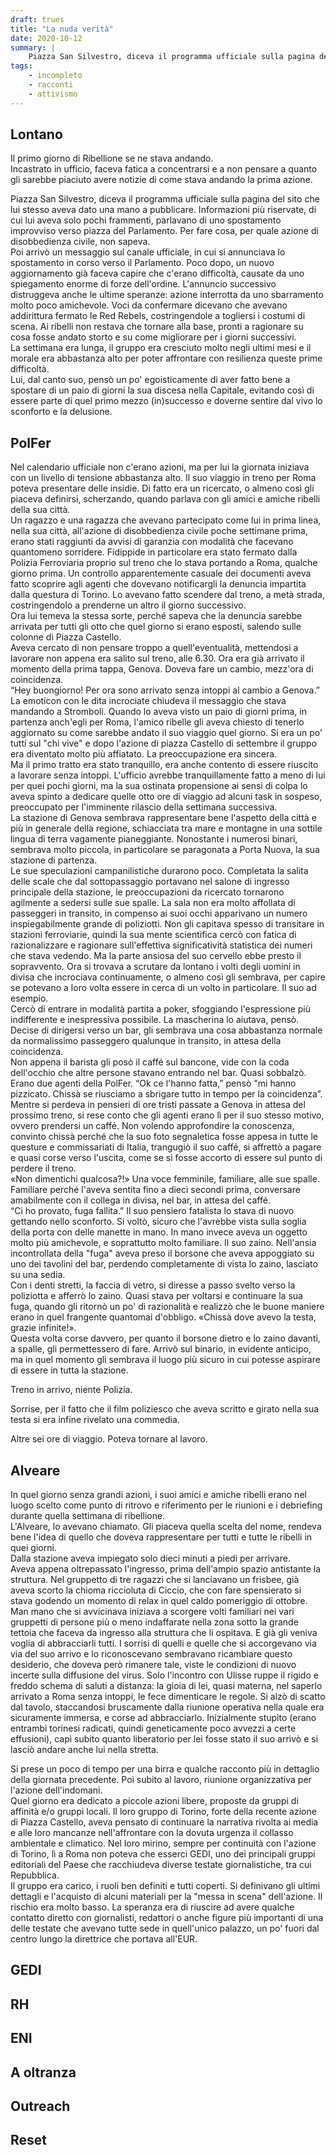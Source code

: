 ```yaml
---
draft: trues
title: "La nuda verità"
date: 2020-10-12
summary: |
    Piazza San Silvestro, diceva il programma ufficiale sulla pagina del sito che lui stesso aveva dato una mano a pubblicare. Informazioni più riservate, di cui lui aveva solo pochi frammenti, parlavano di uno spostamento improvviso verso piazza del Parlamento. Per fare cosa, per quale azione di disobbedienza civile, non sapeva...
tags:
    - incompleto
    - racconti
    - attivismo
---
```


## Lontano

Il primo giorno di Ribellione se ne stava andando.  
Incastrato in ufficio, faceva fatica a concentrarsi e a non pensare a quanto gli sarebbe piaciuto avere notizie di come stava andando la prima azione.  

Piazza San Silvestro, diceva il programma ufficiale sulla pagina del sito che lui stesso aveva dato una mano a pubblicare. Informazioni più riservate, di cui lui aveva solo pochi frammenti, parlavano di uno spostamento improvviso verso piazza del Parlamento. Per fare cosa, per quale azione di disobbedienza civile, non sapeva.  
Poi arrivò un messaggio sul canale ufficiale, in cui si annunciava lo spostamento in corso verso il Parlamento. Poco dopo, un nuovo aggiornamento già faceva capire che c'erano difficoltà, causate da uno spiegamento enorme di forze dell'ordine. L'annuncio successivo distruggeva anche le ultime speranze: azione interrotta da uno sbarramento molto poco amichevole. Voci da confermare dicevano che avevano addirittura fermato le Red Rebels, costringendole a togliersi i costumi di scena.
Ai ribelli non restava che tornare alla base, pronti a ragionare su cosa fosse andato storto e su come migliorare per i giorni successivi.   
La settimana era lunga, il gruppo era cresciuto molto negli ultimi mesi e il morale era abbastanza alto per poter affrontare con resilienza queste prime difficoltà.  
Lui, dal canto suo, pensò un po' egoisticamente di aver fatto bene a spostare di un paio di giorni la sua discesa nella Capitale, evitando così di essere parte di quel primo mezzo (in)successo e doverne sentire dal vivo lo sconforto e la delusione.

## PolFer

Nel calendario ufficiale non c'erano azioni, ma per lui la giornata iniziava con un livello di tensione abbastanza alto. Il suo viaggio in treno per Roma poteva presentare delle insidie. Di fatto era un ricercato, o almeno così gli piaceva definirsi, scherzando, quando parlava con gli amici e amiche ribelli della sua città.   
Un ragazzo e una ragazza che avevano partecipato come lui in prima linea, nella sua città, all'azione di disobbedienza civile poche settimane prima, erano stati raggiunti da avvisi di garanzia con modalità che facevano quantomeno  sorridere. Fidippide in particolare era stato fermato dalla Polizia Ferroviaria proprio sul treno che lo stava portando a Roma, qualche giorno prima. Un controllo apparentemente casuale dei documenti aveva fatto scoprire agli agenti che dovevano notificargli la denuncia impartita dalla questura di Torino. Lo avevano fatto scendere dal treno, a metà strada, costringendolo a prenderne un altro il giorno successivo.  
Ora lui temeva la stessa sorte, perché sapeva che la denuncia sarebbe arrivata per tutti gli otto che quel giorno si erano esposti, salendo sulle colonne di Piazza Castello.   
Aveva cercato di non pensare troppo a quell'eventualità, mettendosi a lavorare non appena era salito sul treno, alle 6.30. Ora era già arrivato il momento della prima tappa, Genova. Doveva fare un cambio, mezz'ora di coincidenza.   
“Hey buongiorno! Per ora sono arrivato senza intoppi al cambio a Genova.” La emoticon con le dita incrociate chiudeva il messaggio che stava mandando a Stromboli. Quando lo aveva visto un paio di giorni prima, in partenza anch'egli per Roma, l'amico ribelle gli aveva chiesto di tenerlo aggiornato su come sarebbe andato il suo viaggio quel giorno. Si era un po' tutti sul "chi vive" e dopo l'azione di piazza Castello di settembre il gruppo era diventato molto più affiatato. La preoccupazione era sincera.  
Ma il primo tratto era stato tranquillo, era anche contento di essere riuscito a lavorare senza intoppi. L'ufficio avrebbe tranquillamente fatto a meno di lui per quei pochi giorni, ma la sua ostinata propensione ai sensi di colpa lo aveva spinto a dedicare quelle otto ore di viaggio ad alcuni task in sospeso, preoccupato per l'imminente rilascio della settimana successiva.  
La stazione di Genova sembrava rappresentare bene l'aspetto della città e più in generale della regione, schiacciata tra mare e montagne in una sottile lingua di terra vagamente pianeggiante. Nonostante i numerosi binari, sembrava molto piccola, in particolare se paragonata a Porta Nuova, la sua stazione di partenza.  
Le sue speculazioni campanilistiche durarono poco. Completata la salita delle scale che dal sottopassaggio portavano nel salone di ingresso principale della stazione, le preoccupazioni da ricercato tornarono agilmente a sedersi sulle sue spalle. 
La sala non era molto affollata di passeggeri in transito, in compenso ai suoi occhi apparivano un numero inspiegabilmente grande di poliziotti. Non gli capitava spesso di transitare in stazioni ferroviarie, quindi la sua mente scientifica cercò con fatica di razionalizzare e ragionare sull'effettiva significatività statistica dei numeri che stava vedendo. Ma la parte ansiosa del suo cervello ebbe presto il sopravvento. Ora si trovava a scrutare da lontano i volti degli uomini in divisa che incrociava continuamente, o almeno così gli sembrava, per capire se potevano a loro volta essere in cerca di un volto in particolare. Il suo ad esempio.  
Cercò di entrare in modalità partita a poker, sfoggiando l'espressione più indifferente e inespressiva possibile. La mascherina lo aiutava, pensò. Decise di dirigersi verso un bar, gli sembrava una cosa abbastanza normale da normalissimo passeggero qualunque in transito, in attesa della coincidenza.  
Non appena il barista gli posò il caffé sul bancone, vide con la coda dell'occhio che altre persone stavano entrando nel bar. Quasi sobbalzò. Erano due agenti della PolFer. “Ok ce l'hanno fatta,” pensò "mi hanno pizzicato. Chissà se riusciamo a sbrigare tutto in tempo per la coincidenza”.  
Mentre si perdeva in pensieri di ore tristi passate a Genova in attesa del prossimo treno, si rese conto che gli agenti erano lì per il suo stesso motivo, ovvero prendersi un caffé. Non volendo approfondire la conoscenza, convinto chissà perché che la suo foto segnaletica fosse appesa in tutte le questure e commissariati di Italia, trangugiò il suo caffé, si affrettò a pagare e quasi corse verso l'uscita, come se si fosse accorto di essere sul punto di perdere il treno.  
«Non dimentichi qualcosa?!» Una voce femminile, familiare, alle sue spalle. Familiare perché l'aveva sentita fino a dieci secondi prima, conversare amabilmente con il collega in divisa, nel bar, in attesa del caffé.  
“Ci ho provato, fuga fallita.”  Il suo pensiero fatalista lo stava di nuovo gettando nello sconforto. Si voltò, sicuro che l'avrebbe vista sulla soglia della porta con delle manette in mano. In mano invece aveva un oggetto molto più amichevole, e soprattutto molto familiare. Il suo zaino. Nell'ansia incontrollata della "fuga" aveva preso il borsone che aveva appoggiato su uno dei tavolini del bar, perdendo completamente di vista lo zaino, lasciato su una sedia.  
Con i denti stretti, la faccia di vetro, si diresse a passo svelto verso la poliziotta e afferrò lo zaino. Quasi stava per voltarsi e continuare la sua fuga, quando gli ritornò un po' di razionalità e realizzò che le buone maniere erano in quel frangente quantomai d'obbligo. «Chissà dove avevo la testa, grazie infinite!».  
Questa volta corse davvero, per quanto il borsone dietro e lo zaino davanti, a spalle, gli permettessero di fare. Arrivò sul binario, in evidente anticipo, ma in quel momento gli sembrava il luogo più sicuro in cui potesse aspirare di essere in tutta la stazione.

Treno in arrivo, niente Polizia. 

Sorrise, per il fatto che il film poliziesco che aveva scritto e girato nella sua testa si era infine rivelato una commedia.

Altre sei ore di viaggio. Poteva tornare al lavoro.

## Alveare

In quel giorno senza grandi azioni, i suoi amici e amiche ribelli erano nel luogo scelto come punto di ritrovo e riferimento per le riunioni e i debriefing durante quella settimana di ribellione.  
L'Alveare, lo avevano chiamato. Gli piaceva quella scelta del nome, rendeva bene l'idea di quello che doveva rappresentare per tutti e tutte le ribelli in quei giorni.  
Dalla stazione aveva impiegato solo dieci minuti a piedi per arrivare.   
Aveva appena oltrepassato l'ingresso, prima dell'ampio spazio antistante la struttura. Nel gruppetto di tre ragazzi che si lanciavano un frisbee, già aveva scorto la chioma riccioluta di Ciccio, che con fare spensierato si stava godendo un momento di relax in quel caldo pomeriggio di ottobre.  
Man mano che si avvicinava iniziava a scorgere volti familiari nei vari gruppetti di persone più o meno indaffarate nella zona sotto la grande tettoia che faceva da ingresso alla struttura che li ospitava. E già gli veniva voglia di abbracciarli tutti. I sorrisi di quelli e quelle che si accorgevano via via del suo arrivo e lo riconoscevano sembravano ricambiare questo desiderio, che doveva però rimanere tale, viste le condizioni di nuovo incerte sulla diffusione del virus. Solo l'incontro con Ulisse ruppe il rigido e freddo schema di saluti a distanza: la gioia di lei, quasi materna, nel saperlo arrivato a Roma senza intoppi, le fece dimenticare le regole. Si alzò di scatto dal tavolo, staccandosi bruscamente dalla riunione operativa nella quale era sicuramente immersa, e corse ad abbracciarlo. Inizialmente stupito (erano entrambi torinesi radicati, quindi geneticamente poco avvezzi a certe effusioni), capì subito quanto liberatorio per lei fosse stato il suo arrivò e si lasciò andare anche lui nella stretta.

Si prese un poco di tempo per una birra e qualche racconto più in dettaglio della giornata precedente. Poi subito al lavoro, riunione organizzativa per l'azione dell'indomani.   
Quel giorno era dedicato a piccole azioni libere, proposte da gruppi di affinità e/o gruppi locali. Il loro gruppo di Torino, forte della recente azione di Piazza Castello, aveva pensato di continuare la narrativa rivolta ai media e alle loro mancanze nell'affrontare con la dovuta urgenza il collasso ambientale e climatico. Nel loro mirino, sempre per continuità con l'azione di Torino,  lì a Roma non poteva che esserci GEDI, uno dei principali gruppi editoriali del Paese che racchiudeva diverse testate giornalistiche, tra cui Repubblica.  
Il gruppo era carico, i ruoli ben definiti e tutti coperti. Si definivano gli ultimi dettagli e l'acquisto di alcuni materiali per la "messa in scena" dell'azione. Il rischio era molto basso. La speranza era di riuscire ad avere qualche contatto diretto con giornalisti, redattori o anche figure più importanti di una delle testate che avevano tutte sede in quell'unico palazzo, un po' fuori dal centro lungo la direttrice che portava all'EUR.

## GEDI

## RH

## ENI

## A oltranza

## Outreach

## Reset

